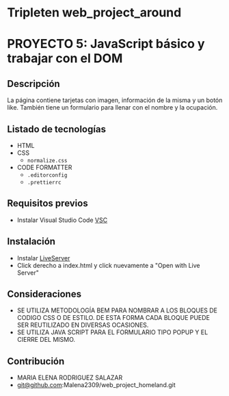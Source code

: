 # Tripleten web_project_around
# PROYECTO 5: JavaScript básico y trabajar con el DOM

## Descripción

La página contiene tarjetas con imagen, información de la misma y un botón like. También tiene un formulario para llenar con el nombre y la ocupación.

## Listado de tecnologías

- HTML
- CSS
  - `normalize.css`
- CODE FORMATTER
  - `.editorconfig`
  - `.prettierrc`

## Requisitos previos
- Instalar Visual Studio Code [VSC](https://code.visualstudio.com/)

## Instalación

- Instalar [LiveServer](https://marketplace.visualstudio.com/items?itemName=ritwickdey.LiveServer)
- Click derecho a index.html y click nuevamente a "Open with Live Server"

## Consideraciones

- SE UTILIZA METODOLOGÍA BEM PARA NOMBRAR A LOS BLOQUES DE CODIGO CSS O DE ESTILO. DE ESTA FORMA CADA BLOQUE PUEDE SER REUTILIZADO EN DIVERSAS OCASIONES.
- SE UTILIZA JAVA SCRIPT PARA EL FORMULARIO TIPO POPUP Y EL CIERRE DEL MISMO.

## Contribución
- MARIA ELENA RODRIGUEZ SALAZAR
- git@github.com:Malena2309/web_project_homeland.git